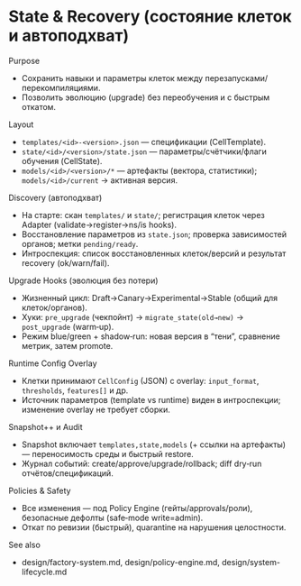 <!-- neira:meta
id: NEI-20250923-state-recovery-design
intent: design
summary: Клетки без потери памяти: постоянное состояние, автоподхват на старте, upgrade hooks, runtime‑параметры и snapshot++.
-->

# State & Recovery (состояние клеток и автоподхват)

Purpose
- Сохранить навыки и параметры клеток между перезапусками/перекомпиляциями.
- Позволить эволюцию (upgrade) без переобучения и с быстрым откатом.

Layout
- `templates/<id>-<version>.json` — спецификации (CellTemplate).
- `state/<id>/<version>/state.json` — параметры/счётчики/флаги обучения (CellState).
- `models/<id>/<version>/*` — артефакты (вектора, статистики); `models/<id>/current` → активная версия.

Discovery (автоподхват)
- На старте: скан `templates/` и `state/`; регистрация клеток через Adapter (validate→register→ns/is hooks).
- Восстановление параметров из `state.json`; проверка зависимостей органов; метки `pending/ready`.
- Интроспекция: список восстановленных клеток/версий и результат recovery (ok/warn/fail).

Upgrade Hooks (эволюция без потери)
- Жизненный цикл: Draft→Canary→Experimental→Stable (общий для клеток/органов).
- Хуки: `pre_upgrade` (чекпойнт) → `migrate_state(old→new)` → `post_upgrade` (warm‑up).
- Режим blue/green + shadow‑run: новая версия в “тени”, сравнение метрик, затем promote.

Runtime Config Overlay
- Клетки принимают `CellConfig` (JSON) с overlay: `input_format`, `thresholds`, `features[]` и др.
- Источник параметров (template vs runtime) виден в интроспекции; изменение overlay не требует сборки.

Snapshot++ и Audit
- Snapshot включает `templates,state,models` (+ ссылки на артефакты) — переносимость среды и быстрый restore.
- Журнал событий: create/approve/upgrade/rollback; diff dry‑run отчётов/спецификаций.

Policies & Safety
- Все изменения — под Policy Engine (гейты/approvals/роли), безопасные дефолты (safe‑mode write=admin).
- Откат по ревизии (быстрый), quarantine на нарушения целостности.

See also
- design/factory-system.md, design/policy-engine.md, design/system-lifecycle.md

